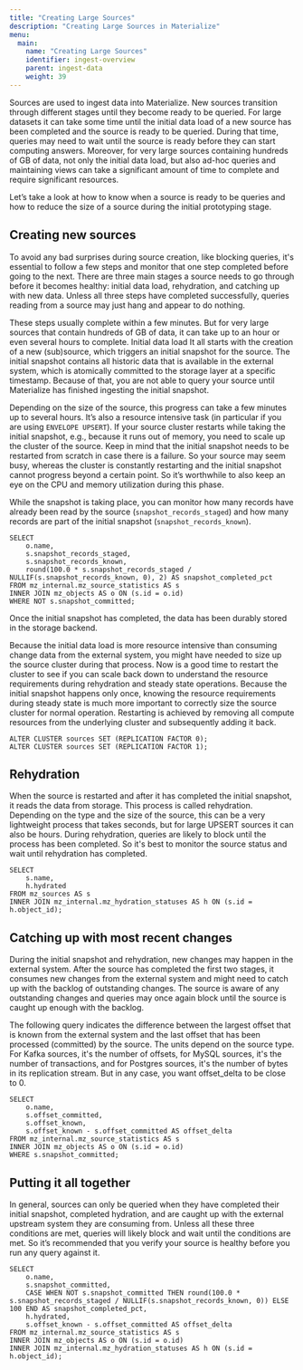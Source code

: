 ```yaml
---
title: "Creating Large Sources"
description: "Creating Large Sources in Materialize"
menu:
  main:
    name: "Creating Large Sources"
    identifier: ingest-overview
    parent: ingest-data
    weight: 39
---
```


Sources are used to ingest data into Materialize. New sources transition through different stages until they become ready to be queried. For large datasets it can take some time until the initial data load of a new source has been completed and the source is ready to be queried. During that time, queries may need to wait until the source is ready before they can start computing answers. Moreover, for very large sources containing hundreds of GB of data, not only the initial data load, but also ad-hoc queries and maintaining views can take a significant amount of time to complete and require significant resources.

Let’s take a look at how to know when a source is ready to be queries and how to reduce the size of a source during the initial prototyping stage.

## Creating new sources

To avoid any bad surprises during source creation, like blocking queries, it's essential to follow a few steps and monitor that one step completed before going to the next. There are three main stages a source needs to go through before it becomes healthy: initial data load, rehydration, and catching up with new data. Unless all three steps have completed successfully, queries reading from a source may just hang and appear to do nothing.

These steps usually complete within a few minutes. But for very large sources that contain hundreds of GB of data, it can take up to an hour or even several hours to complete.
Initial data load
It all starts with the creation of a new (sub)source, which triggers an initial snapshot for the source. The initial snapshot contains all historic data that is available in the external system, which is atomically committed to the storage layer at a specific timestamp. Because of that, you are not able to query your source until Materialize has finished ingesting the initial snapshot.

Depending on the size of the source, this progress can take a few minutes up to several hours. It’s also a resource intensive task (in particular if you are using `ENVELOPE UPSERT`). If your source cluster restarts while taking the initial snapshot, e.g., because it runs out of memory, you need to scale up the cluster of the source. Keep in mind that the initial snapshot needs to be restarted from scratch in case there is a failure. So your source may seem busy, whereas the cluster is constantly restarting and the initial snapshot cannot progress beyond a certain point. So it’s worthwhile to also keep an eye on the CPU and memory utilization during this phase.

While the snapshot is taking place, you can monitor how many records have already been read by the source (`snapshot_records_staged`) and how many records are part of the initial snapshot (`snapshot_records_known`).

```
SELECT
	o.name,
	s.snapshot_records_staged,
	s.snapshot_records_known,
	round(100.0 * s.snapshot_records_staged / NULLIF(s.snapshot_records_known, 0), 2) AS snapshot_completed_pct
FROM mz_internal.mz_source_statistics AS s
INNER JOIN mz_objects AS o ON (s.id = o.id)
WHERE NOT s.snapshot_committed;
```

Once the initial snapshot has completed, the data has been durably stored in the storage backend.

Because the initial data load is more resource intensive than consuming change data from the external system, you might have needed to size up the source cluster during that process. Now is a good time to restart the cluster to see if you can scale back down to understand the resource requirements during rehydration and steady state operations. Because the initial snapshot happens only once, knowing the resource requirements during steady state is much more important to correctly size the source cluster for normal operation. Restarting is achieved by removing all compute resources from the underlying cluster and subsequently adding it back.

```
ALTER CLUSTER sources SET (REPLICATION FACTOR 0);
ALTER CLUSTER sources SET (REPLICATION FACTOR 1);
```

## Rehydration

When the source is restarted and after it has completed the initial snapshot, it reads the data from storage. This process is called rehydration. Depending on the type and the size of the source, this can be a very lightweight process that takes seconds, but for large UPSERT sources it can also be hours. During rehydration, queries are likely to block until the process has been completed. So it's best to monitor the source status and wait until rehydration has completed.

```
SELECT
	s.name,
	h.hydrated
FROM mz_sources AS s
INNER JOIN mz_internal.mz_hydration_statuses AS h ON (s.id = h.object_id);
```

## Catching up with most recent changes

During the initial snapshot and rehydration, new changes may happen in the external system. After the source has completed the first two stages, it consumes new changes from the external system and might need to catch up with the backlog of outstanding changes. The source is aware of any outstanding changes and queries may once again block until the source is caught up enough with the backlog.

The following query indicates the difference between the largest offset that is known from the external system and the last offset that has been processed (committed) by the source. The units depend on the source type. For Kafka sources, it's the number of offsets, for MySQL sources, it's the number of transactions, and for Postgres sources, it's the number of bytes in its replication stream. But in any case, you want offset_delta to be close to 0.

```
SELECT
	o.name,
	s.offset_committed,
	s.offset_known,
	s.offset_known - s.offset_committed AS offset_delta
FROM mz_internal.mz_source_statistics AS s
INNER JOIN mz_objects AS o ON (s.id = o.id)
WHERE s.snapshot_committed;
```

## Putting it all together

In general, sources can only be queried when they have completed their initial snapshot, completed hydration, and are caught up with the external upstream system they are consuming from. Unless all these three conditions are met, queries will likely block and wait until the conditions are met. So it’s recommended that you verify your source is healthy before you run any query against it.

```
SELECT
	o.name,
	s.snapshot_committed,
	CASE WHEN NOT s.snapshot_committed THEN round(100.0 * s.snapshot_records_staged / NULLIF(s.snapshot_records_known, 0)) ELSE 100 END AS snapshot_completed_pct,
	h.hydrated,
	s.offset_known - s.offset_committed AS offset_delta
FROM mz_internal.mz_source_statistics AS s
INNER JOIN mz_objects AS o ON (s.id = o.id)
INNER JOIN mz_internal.mz_hydration_statuses AS h ON (s.id = h.object_id);
```
